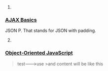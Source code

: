 1.

### [AJAX Basics](https://teamtreehouse.com/library/ajax-basics)

JSON P. That stands for JSON with padding.

2.

### [Object-Oriented JavaScript](https://teamtreehouse.com/library/objectoriented-javascript-2)

> test--->use >and content will be like this


